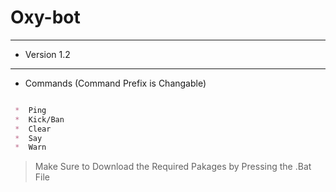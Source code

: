 # Oxy-bot
---
* Version 1.2
___

* Commands (Command Prefix is Changable)
```markdown

 *  Ping 
 *  Kick/Ban
 *  Clear
 *  Say
 *  Warn

```
> Make Sure to Download the Required Pakages by Pressing the .Bat File
